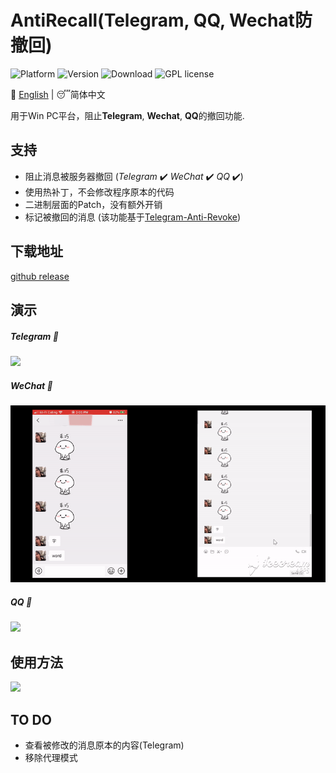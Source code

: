 # AntiRecall(Telegram, QQ, Wechat防撤回)

![Platform](https://img.shields.io/badge/Platform-Windows-brightgreen)  ![Version](https://img.shields.io/badge/Version-v3.0.0-red)  ![Download](https://img.shields.io/badge/Downloads-2.0K-yellow)  ![GPL license](https://img.shields.io/badge/License-GPL-blue.svg)

:crescent_moon: [English](/README.md) | :sleeping:简体中文

用于Win PC平台，阻止**Telegram**, **Wechat**, **QQ**的撤回功能.



## 支持
- 阻止消息被服务器撤回 (*Telegram* :heavy_check_mark: *WeChat* :heavy_check_mark: *QQ* :heavy_check_mark:)
- 使用热补丁，不会修改程序原本的代码
- 二进制层面的Patch，没有额外开销
- 标记被撤回的消息 (该功能基于[Telegram-Anti-Revoke](https://github.com/SpriteOvO/Telegram-Anti-Revoke ))

## 下载地址

[github release](https://github.com/FlyRabbit/AntiRecall/releases)

## 演示

##### Telegram :arrow_down_small:

![](resource/telegram.gif)

##### WeChat :arrow_down_small:

![](resource/wechat.gif)

##### QQ :arrow_down_small:

![](resource/qq.gif)

## 使用方法

![](resource/how_to_use.gif)

## TO DO

- 查看被修改的消息原本的内容(Telegram)
- 移除代理模式

